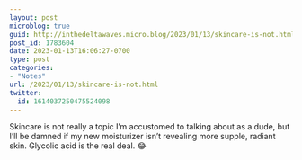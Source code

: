 ```yaml
---
layout: post
microblog: true
guid: http://inthedeltawaves.micro.blog/2023/01/13/skincare-is-not.html
post_id: 1783604
date: 2023-01-13T16:06:27-0700
type: post
categories:
- "Notes"
url: /2023/01/13/skincare-is-not.html
twitter:
  id: 1614037250475524098
---
```

<p>Skincare is not really a topic I’m accustomed to talking about as a dude, but I’ll be damned if my new moisturizer isn’t revealing more supple, radiant skin. Glycolic acid is the real deal. 😂</p>
